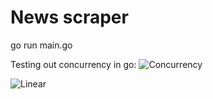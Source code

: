 # News scraper 


go run main.go



Testing out concurrency in go:
![Concurrency](https://github.com/azor0/News/assets/Concurrent.png)

![Linear](https://github.com/azor0/News/assets/Linear.png)